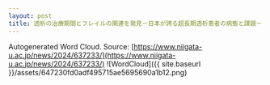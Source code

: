 ```yaml
---
layout: post
title: 透析の治療期間とフレイルの関連を発見－日本が誇る超長期透析患者の病態と課題－
---
```

Autogenerated Word Cloud.
Source\: [https://www.niigata-u.ac.jp/news/2024/637233/](https://www.niigata-u.ac.jp/news/2024/637233/)
![WordCloud]({{ site.baseurl }}/assets/647230fd0adf495715ae5695690a1b12.png)